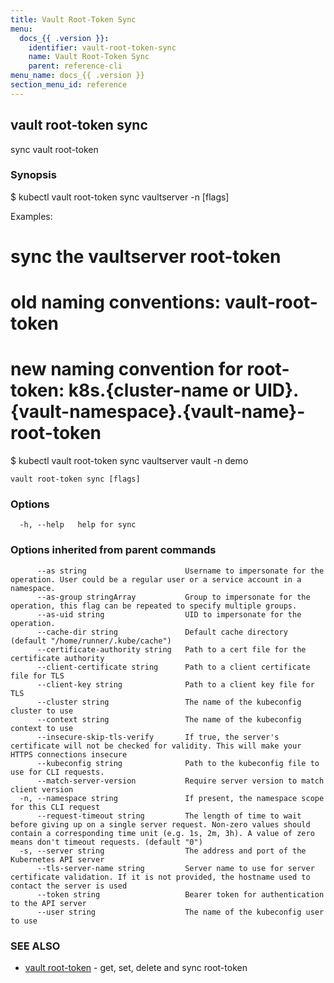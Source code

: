 ```yaml
---
title: Vault Root-Token Sync
menu:
  docs_{{ .version }}:
    identifier: vault-root-token-sync
    name: Vault Root-Token Sync
    parent: reference-cli
menu_name: docs_{{ .version }}
section_menu_id: reference
---
```

## vault root-token sync

sync vault root-token

### Synopsis


$ kubectl vault root-token sync vaultserver <name> -n <namespace> [flags]

Examples:
 # sync the vaultserver root-token 
 # old naming conventions: vault-root-token
 # new naming convention for root-token: k8s.{cluster-name or UID}.{vault-namespace}.{vault-name}-root-token
 $ kubectl vault root-token sync vaultserver vault -n demo


```
vault root-token sync [flags]
```

### Options

```
  -h, --help   help for sync
```

### Options inherited from parent commands

```
      --as string                      Username to impersonate for the operation. User could be a regular user or a service account in a namespace.
      --as-group stringArray           Group to impersonate for the operation, this flag can be repeated to specify multiple groups.
      --as-uid string                  UID to impersonate for the operation.
      --cache-dir string               Default cache directory (default "/home/runner/.kube/cache")
      --certificate-authority string   Path to a cert file for the certificate authority
      --client-certificate string      Path to a client certificate file for TLS
      --client-key string              Path to a client key file for TLS
      --cluster string                 The name of the kubeconfig cluster to use
      --context string                 The name of the kubeconfig context to use
      --insecure-skip-tls-verify       If true, the server's certificate will not be checked for validity. This will make your HTTPS connections insecure
      --kubeconfig string              Path to the kubeconfig file to use for CLI requests.
      --match-server-version           Require server version to match client version
  -n, --namespace string               If present, the namespace scope for this CLI request
      --request-timeout string         The length of time to wait before giving up on a single server request. Non-zero values should contain a corresponding time unit (e.g. 1s, 2m, 3h). A value of zero means don't timeout requests. (default "0")
  -s, --server string                  The address and port of the Kubernetes API server
      --tls-server-name string         Server name to use for server certificate validation. If it is not provided, the hostname used to contact the server is used
      --token string                   Bearer token for authentication to the API server
      --user string                    The name of the kubeconfig user to use
```

### SEE ALSO

* [vault root-token](/docs/reference/cli/vault_root-token.md)	 - get, set, delete and sync root-token

